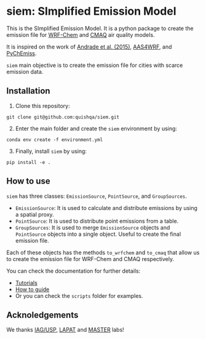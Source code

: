 # siem: SImplified Emission Model

This is the SImplified Emission Model.
It is a python package to create the emission
file for [WRF-Chem](https://www2.acom.ucar.edu/wrf-chem) and [CMAQ](https://www.epa.gov/cmaq) air quality models.

It is inspired on the work of [Andrade et al. (2015)](http://journal.frontiersin.org/Article/10.3389/fenvs.2015.00009/abstract),
[AAS4WRF](https://github.com/alvv1986/AAS4WRF), and [PyChEmiss](https://github.com/quishqa/PyChEmiss).

`siem` main objective is to create the emission file for cities with scarce emission data.

## Installation

1. Clone this repository:

```
git clone git@github.com:quishqa/siem.git
```

2. Enter the main folder and create the `siem` environment by using:

```
conda env create -f environment.yml

```

3. Finally, install `siem` by using:

```
pip install -e .
```

## How to use

`siem` has three classes: `EmissionSource`, `PointSource`, and `GroupSources`.

- `EmissionSource`: It is used to calculate and distribute emissions by using a spatial proxy.
- `PointSource`: It is used to distribute point emissions from a table.
- `GroupSources`: It is used to merge `EmissionSource` objects and `PointSource` objects into a single object. Useful to create the final emission file.

Each of these objects has the methods `to_wrfchem` and `to_cmaq` that allow us to create the emission file for WRF-Chem and CMAQ respectively.

You can check the documentation for further details:

- [Tutorials](https://quishqa.github.io/siem/tutorials/)
- [How to guide](https://quishqa.github.io/siem/how-to-guides/)
- Or you can check the `scripts` folder for examples.

## Acknoledgements

We thanks [IAG/USP](https://www.iag.usp.br/), [LAPAT](http://www.lapat.iag.usp.br/) and [MASTER](http://www.master.iag.usp.br/) labs!
